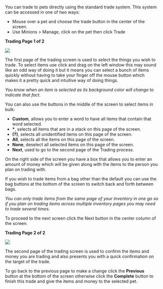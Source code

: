 ---
---
You can trade to pets directly using the standard trade system. This system can be accessed in one of two ways:

*   Mouse over a pet and choose the trade button in the center of the screen.
*   Use Minions > Manage, click on the pet then click Trade

**Trading Page 1 of 2**

[![](https://lohcdn.com/images/t_trading1.jpg)](https://lohcdn.com/images/trading1.jpg)

The first page of the trading screen is used to select the things you wish to trade. To select items use click and drag on the left window this may sound like an odd way of doing it but it means you can select a bunch of items quickly without having to take your finger off the mouse button which makes it a pretty quick and intuitive way of doing things.

_You know when an item is selected as its background color will change to indicate that fact._

You can also use the buttons in the middle of the screen to select items in bulk:

*   **Custom**, allows you to enter a word to have all items that contain that word selected.
*   **\***, selects all items that are in a stack on this page of the screen.
*   **(?)**, selects all unidentified items on this page of the screen.
*   **All**, selects all the items on this page of the screen.
*   **None**, deselect all selected items on this page of the screen.
*   **Next**, used to go to the second page of the Trading process.

On the right side of the screen you have a box that allows you to enter an amount of money which will be given along with the items to the person you plan on trading with.

If you wish to trade items from a bag other than the default you can use the bag buttons at the bottom of the screen to switch back and forth between bags.

_You can only trade items from the same page of your inventory in one go so if you plan on trading items across multiple inventory pages you may need to trade several times._

To proceed to the next screen click the Next button in the center column of the screen.

**Trading Page 2 of 2**

[![](https://lohcdn.com/images/t_trading2.jpg)](https://lohcdn.com/images/trading2.jpg)

The second page of the trading screen is used to confirm the items and money you are trading and also presents you with a quick confirmation on the target of the trade.

To go back to the previous page to make a change click the **Previous** button at the bottom of the screen otherwise click the **Complete** button to finish this trade and give the items and money to the selected pet.